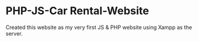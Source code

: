 # PHP-JS-Car Rental-Website
Created this website as my very first JS &amp; PHP website using Xampp as the server.
